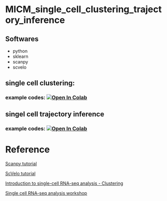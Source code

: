 # MICM_single_cell_clustering_trajectory_inference

## Softwares
- python
- sklearn
- scanpy
- scvelo

## single cell clustering:

### example codes: [![Open In Colab](https://colab.research.google.com/assets/colab-badge.svg)](https://colab.research.google.com/drive/1cDKPX-v4j8oP3Lq-mYDs4qFflhDASmnW?usp=sharing)

## singel cell trajectory inference

### example codes: [![Open In Colab](https://colab.research.google.com/assets/colab-badge.svg)](https://colab.research.google.com/drive/1Zg3IQPqhHOwPT8rN6XwjaNy3004jKy_z?usp=sharing)

# Reference

[Scanpy tutorial](https://scanpy.readthedocs.io/en/stable/tutorials.html)

[ScVelo tutorial](https://scvelo.readthedocs.io/VelocityBasics/)

[Introduction to single-cell RNA-seq analysis - Clustering](https://bioinformatics-core-shared-training.github.io/cruk-summer-school-2021/scRNAseq/Slides/clusteringSlides.html#1)

[Single cell RNA-seq analysis workshop](https://nbisweden.github.io/workshop-scRNAseq/labs/compiled/scanpy/scanpy_04_clustering.html)
